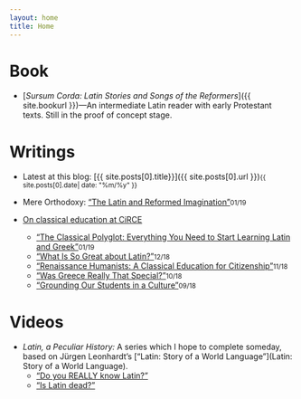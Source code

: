 ```yaml
---
layout: home
title: Home
---
```


# Book
- [*Sursum Corda: Latin Stories and Songs of the Reformers*]({{ site.bookurl }})—An intermediate Latin reader with early Protestant texts. Still in the proof of concept stage.

# Writings
* Latest at this blog: [{{ site.posts[0].title}}]({{ site.posts[0].url }})<small class="post-date">{{ site.posts[0].date| date: "%m/%y" }}</small>

* Mere Orthodoxy: [“The Latin and Reformed Imagination”](https://mereorthodoxy.com/latin-reformed-imagination/)<small class="post-date">01/19</small>

* [On classical education at CiRCE](https://www.circeinstitute.org/blog/author/19521)
    - [“The Classical Polyglot: Everything You Need to Start Learning Latin and Greek”](https://www.circeinstitute.org/blog/classical-polyglot-everything-you-need-start-learning-latin-and-greek)<small class="post-date">01/19</small>
    - [“What Is So Great about Latin?”](https://www.circeinstitute.org/blog/what-so-great-about-latin)<small class="post-date">12/18</small>
    - [“Renaissance Humanists: A Classical Education for Citizenship”](https://www.circeinstitute.org/blog/renaissance-humanists-classical-education-citizenship)<small class="post-date">11/18</small>
    - [“Was Greece Really That Special?”](https://www.circeinstitute.org/blog/was-greece-really-special)<small class="post-date">10/18</small>
    - [“Grounding Our Students in a Culture”](https://www.circeinstitute.org/blog/grounding-our-students-culture)<small class="post-date">09/18</small>

# Videos
* *Latin, a Peculiar History:* A series which I hope to complete someday, based on Jürgen Leonhardt’s [“Latin: Story of a World Language”](Latin: Story of a World Language).
    - [“Do you REALLY know Latin?”](https://www.youtube.com/watch?v=AT0U5BJ19aM&list=PLqvZZdoCdlTu63N-cVAPR7WfEbkB6EEoE)
    - [“Is Latin dead?”](https://www.youtube.com/watch?v=JdFAFfYdkoQ&list=PLqvZZdoCdlTu63N-cVAPR7WfEbkB6EEoE)